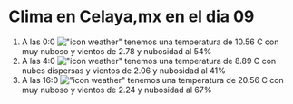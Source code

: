 # Clima en Celaya,mx en el dia 09

1. A las 0:0 !["icon weather"](http://openweathermap.org/img/w/04n.png) tenemos una temperatura de 10.56 C con muy nuboso y  vientos de 2.78 y nubosidad al 54%
1. A las 4:0 !["icon weather"](http://openweathermap.org/img/w/03n.png) tenemos una temperatura de 8.89 C con nubes dispersas y  vientos de 2.06 y nubosidad al 41%
1. A las 16:0 !["icon weather"](http://openweathermap.org/img/w/04d.png) tenemos una temperatura de 20.56 C con muy nuboso y  vientos de 2.24 y nubosidad al 67%
